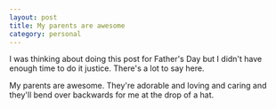 ```yaml
---
layout: post
title: My parents are awesome
category: personal
---
```


I was thinking about doing this post for Father's Day but I didn't have enough time to do it justice. There's a lot to say here.

My parents are awesome. They're adorable and loving and caring and they'll bend over backwards for me at the drop of a hat.